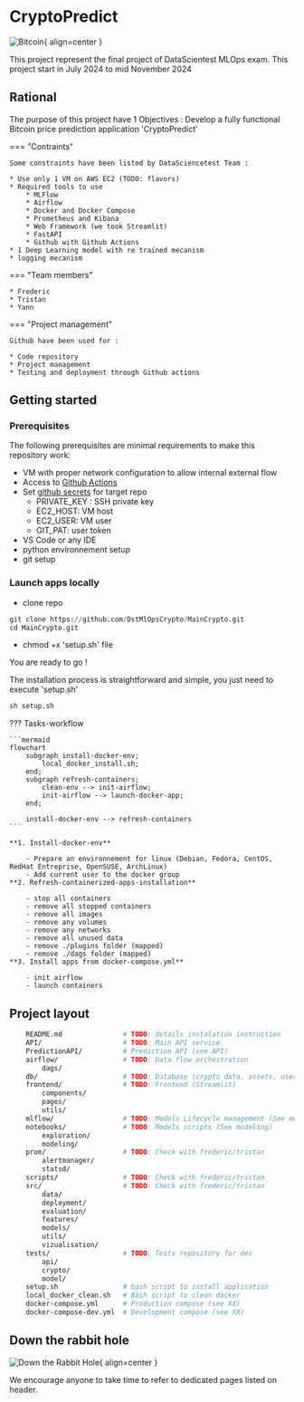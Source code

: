 # CryptoPredict
![Bitcoin](https://upload.wikimedia.org/wikipedia/commons/5/5a/Bitcoin_Crypto_Sustainability.jpg){ align=center }

This project represent the final project of DataScientest MLOps exam.
This project start in July 2024 to mid November 2024

## Rational 

The purpose of this project have 1 Objectives : Develop a fully functional Bitcoin price prediction application 'CryptoPredict'


=== "Contraints"

    Some constraints have been listed by DataSciencetest Team :

    * Use only 1 VM on AWS EC2 (TODO: flavors)
    * Required tools to use
        * MLFlow
        * Airflow
        * Docker and Docker Compose
        * Prometheus and Kibana
        * Web Framework (we took Streamlit)
        * FastAPI
        * Github with Github Actions
    * 1 Deep Learning model with re trained mecanism
    * logging mecanism

=== "Team members"

    * Frederic
    * Tristan
    * Yann

=== "Project management"

    Github have been used for : 

    * Code repository
    * Project management
    * Testing and deployment through Github actions


## Getting started

### Prerequisites

The following prerequisites are minimal requirements to make this repository work:

- VM with proper network configuration to allow internal external flow
- Access to [Github Actions](https://github.com/features/actions)
- Set [github secrets](https://docs.github.com/en/actions/security-for-github-actions/security-guides/using-secrets-in-github-actions) for target repo
    - PRIVATE_KEY : SSH private key
    - EC2_HOST: VM host
    - EC2_USER: VM user
    - GIT_PAT: user token
- VS Code or any IDE
- python environnement setup
- git setup

### Launch apps locally

- clone repo

```python
git clone https://github.com/DstMlOpsCrypto/MainCrypto.git
cd MainCrypto.git
```

- chmod +x 'setup.sh' file

You are ready to go !

The installation process is straightforward and simple, you just need to execute 'setup.sh'

```bash
sh setup.sh
```

??? Tasks-workflow

    ```mermaid
    flowchart
        subgraph install-docker-env;
            local_docker_install.sh;
        end;
        subgraph refresh-containers;
            clean-env --> init-airflow;
            init-airflow --> launch-docker-app;
        end;

        install-docker-env --> refresh-containers
    ```

    **1. Install-docker-env**

        - Prepare an environnement for linux (Debian, Fedora, CentOS, RedHat Entreprise, OpenSUSE, ArchLinux)
        - Add current user to the docker group
    **2. Refresh-containerized-apps-installation**

        - stop all containers
        - remove all stopped containers
        - remove all images
        - remove any volumes
        - remove any networks
        - remove all unused data
        - remove ./plugins folder (mapped)
        - remove ./dags folder (mapped)
    **3. Install apps from docker-compose.yml**

        - init airflow
        - launch containers


## Project layout

```bash
    README.md               # TODO: details instalation instruction 
    API/                    # TODO: Main API service
    PredictionAPI/          # Prediction API (see API)
    airflow/                # TODO: Data flow orchestration
        dags/
    db/                     # TODO: Database (crypto data, assets, users)
    frontend/               # TODO: Frontend (Streamlit)
        components/
        pages/
        utils/
    mlflow/                 # TODO: Models Lifecycle management (See modeling)
    notebooks/              # TODO: Models scripts (See modeling)
        exploration/
        modeling/
    prom/                   # TODO: Check with frederic/tristan
        alertmanager/
        statsd/
    scripts/                # TODO: Check with frederic/tristan 
    src/                    # TODO: Check with frederic/tristan 
        data/
        deployment/
        evaluation/
        features/
        models/
        utils/
        vizualisation/
    tests/                  # TODO: Tests repository for dev 
        api/
        crypto/
        model/
    setup.sh                # bash script to install application
    local_docker_clean.sh   # Bash script to clean docker
    docker-compose.yml      # Production compose (see XX)
    docker-compose-dev.yml  # Development compose (see XX)
```

## Down the rabbit hole
![Down the Rabbit Hole](https://insatpress.tn/wp-content/uploads/2018/08/down-the-rabbit-hole-1.jpg){ align=center }

We encourage anyone to take time to refer to dedicated pages listed on header.

